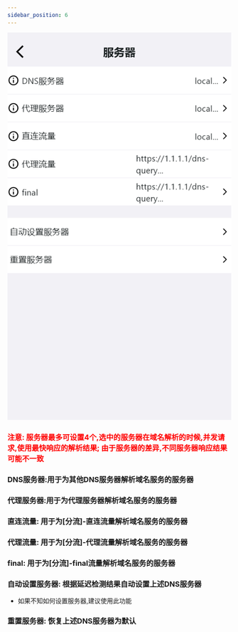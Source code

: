 ```yaml
---
sidebar_position: 6
---
```



![](./img/dns-server.png#center)


### <font color="red">注意: 服务器最多可设置4个,选中的服务器在域名解析的时候,并发请求,使用最快响应的解析结果; 由于服务器的差异,不同服务器响应结果可能不一致</font>
### DNS服务器:用于为其他DNS服务器解析域名服务的服务器
### 代理服务器:用于为代理服务器解析域名服务的服务器
### 直连流量: 用于为[分流]-直连流量解析域名服务的服务器
### 代理流量: 用于为[分流]-代理流量解析域名服务的服务器
### final: 用于为[分流]-final流量解析域名服务的服务器

### 自动设置服务器: 根据延迟检测结果自动设置上述DNS服务器
- 如果不知如何设置服务器,建议使用此功能
### 重置服务器: 恢复上述DNS服务器为默认

